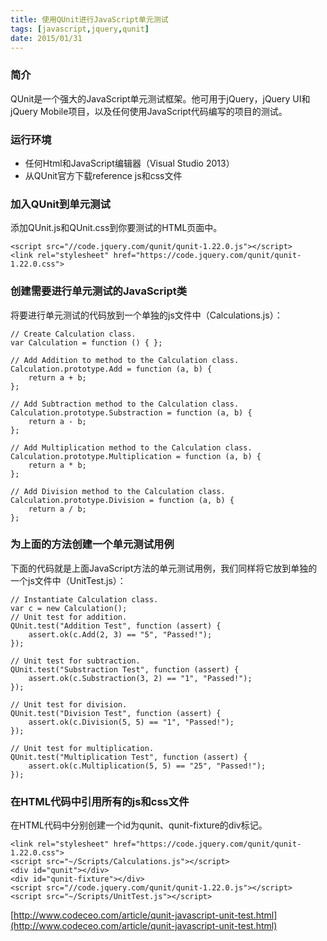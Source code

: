 ```yaml
---
title: 使用QUnit进行JavaScript单元测试
tags: [javascript,jquery,qunit]
date: 2015/01/31
---
```


### 简介

QUnit是一个强大的JavaScript单元测试框架。他可用于jQuery，jQuery UI和jQuery Mobile项目，以及任何使用JavaScript代码编写的项目的测试。

### 运行环境

+ 任何Html和JavaScript编辑器（Visual Studio 2013）
+ 从QUnit官方下载reference js和css文件

### 加入QUnit到单元测试

添加QUnit.js和QUnit.css到你要测试的HTML页面中。

```
<script src="//code.jquery.com/qunit/qunit-1.22.0.js"></script>
<link rel="stylesheet" href="https://code.jquery.com/qunit/qunit-1.22.0.css">
```

### 创建需要进行单元测试的JavaScript类

将要进行单元测试的代码放到一个单独的js文件中（Calculations.js）：

```
// Create Calculation class.
var Calculation = function () { };

// Add Addition to method to the Calculation class.
Calculation.prototype.Add = function (a, b) {
    return a + b;
};

// Add Subtraction method to the Calculation class.
Calculation.prototype.Substraction = function (a, b) {
    return a - b;
};

// Add Multiplication method to the Calculation class.
Calculation.prototype.Multiplication = function (a, b) {
    return a * b;
};

// Add Division method to the Calculation class.
Calculation.prototype.Division = function (a, b) {
    return a / b;
};
```

### 为上面的方法创建一个单元测试用例

下面的代码就是上面JavaScript方法的单元测试用例，我们同样将它放到单独的一个js文件中（UnitTest.js）：

```
// Instantiate Calculation class.
var c = new Calculation();
// Unit test for addition.
QUnit.test("Addition Test", function (assert) {   
    assert.ok(c.Add(2, 3) == "5", "Passed!");
});

// Unit test for subtraction.
QUnit.test("Substraction Test", function (assert) {
    assert.ok(c.Substraction(3, 2) == "1", "Passed!");
});

// Unit test for division.
QUnit.test("Division Test", function (assert) {
    assert.ok(c.Division(5, 5) == "1", "Passed!");
});

// Unit test for multiplication.
QUnit.test("Multiplication Test", function (assert) {
    assert.ok(c.Multiplication(5, 5) == "25", "Passed!");
});
```

###  在HTML代码中引用所有的js和css文件

在HTML代码中分别创建一个id为qunit、qunit-fixture的div标记。

```
<link rel="stylesheet" href="https://code.jquery.com/qunit/qunit-1.22.0.css">
<script src="~/Scripts/Calculations.js"></script>
<div id="qunit"></div>
<div id="qunit-fixture"></div>
<script src="//code.jquery.com/qunit/qunit-1.22.0.js"></script>
<script src="~/Scripts/UnitTest.js"></script>
```

[http://www.codeceo.com/article/qunit-javascript-unit-test.html](http://www.codeceo.com/article/qunit-javascript-unit-test.html)
